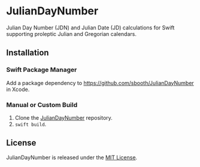 # JulianDayNumber

Julian Day Number (JDN) and Julian Date (JD) calculations for Swift supporting proleptic Julian and Gregorian calendars.

## Installation

### Swift Package Manager

Add a package dependency to https://github.com/sbooth/JulianDayNumber in Xcode.

### Manual or Custom Build

1. Clone the [JulianDayNumber](https://github.com/sbooth/JulianDayNumber) repository.
2. `swift build`.

## License

JulianDayNumber is released under the [MIT License](https://github.com/sbooth/JulianDayNumber/blob/main/LICENSE.txt).
